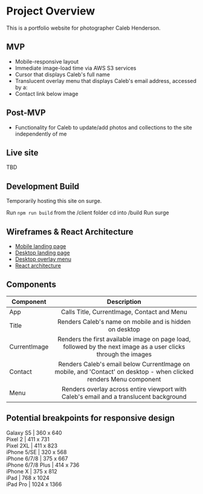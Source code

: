 # Project Overview

This is a portfolio website for photographer Caleb Henderson. 

## MVP

- Mobile-responsive layout
- Immediate image-load time via AWS S3 services
- Cursor that displays Caleb's full name
- Translucent overlay menu that displays Caleb's email address, accessed by a:
- Contact link below image

## Post-MVP

- Functionality for Caleb to update/add photos and collections to the site independently of me

## Live site

TBD

## Development Build

Temporarily hosting this site on surge.

Run `npm run build` from the /client folder
cd into /build
Run surge

## Wireframes & React Architecture

- [Mobile landing page](https://res.cloudinary.com/eloise/image/upload/v1573066206/caleb-henderson/mobile_wireframe.jpg)
- [Desktop landing page](https://res.cloudinary.com/eloise/image/upload/v1573066206/caleb-henderson/desktop_landing_wireframe.jpg)
- [Desktop overlay menu](https://res.cloudinary.com/eloise/image/upload/v1573066206/caleb-henderson/desktop_menu_wireframe.jpg)
- [React architecture](https://drive.google.com/file/d/1GifPaR1qw5z0nr4ImdTJPQ9uyUxf0BCX/view?usp=sharing)

## Components

| Component | Description | 
| --- | :---: |  
|  App | Calls Title, CurrentImage, Contact and Menu | 
|  Title | Renders Caleb's name on mobile and is hidden on desktop | 
|  CurrentImage | Renders the first available image on page load, followed by the next image as a user clicks through the images | 
|  Contact | Renders Caleb's email below CurrentImage on mobile, and 'Contact' on desktop - when clicked renders Menu component | 
|  Menu | Renders overlay across entire viewport with Caleb's email and a translucent background | 

## Potential breakpoints for responsive design

Galaxy S5 | 360 x 640 <br/>
Pixel 2 | 411 x 731 <br/>
Pixel 2XL | 411 x 823 <br/>
iPhone 5/SE | 320 x 568 <br/>
iPhone 6/7/8 | 375 x 667 <br/>
iPhone 6/7/8 Plus | 414 x 736 <br/>
iPhone X | 375 x 812 <br/>
iPad | 768 x 1024 <br/>
iPad Pro | 1024 x 1366 <br/>